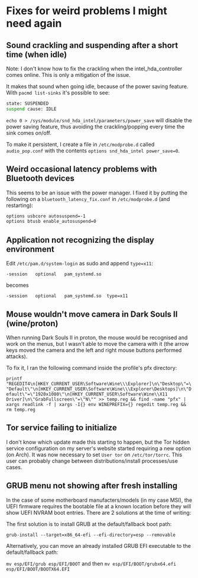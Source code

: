 # Fixes for weird problems I might need again

## Sound crackling and suspending after a short time (when idle)

Note: I don't know how to fix the crackling when the intel_hda_controller
comes online. This is only a mitigation of the issue.

It makes that sound when going idle, because of the power saving feature.
With `pacmd list-sinks` it's possible to see:

```bash
state: SUSPENDED
suspend cause: IDLE
```

`echo 0 > /sys/module/snd_hda_intel/parameters/power_save` will disable
the power saving feature, thus avoiding the crackling/popping every time
the sink comes on/off.

To make it persistent, I create a file in `/etc/modprobe.d` called `audio_pop.conf` with the contents `options snd_hda_intel power_save=0`.

## Weird occasional latency problems with Bluetooth devices

This seems to be an issue with the power manager. I fixed it by putting the following on a `bluetooth_latency_fix.conf` in `/etc/modprobe.d` (and restarting):

```bash
options usbcore autosuspend=-1
options btusb enable_autosuspend=0
```

## Application not recognizing the display environment

Edit `/etc/pam.d/system-login` as sudo and append `type=x11`:

`-session   optional   pam_systemd.so`

becomes

`-session   optional   pam_systemd.so  type=x11`


## Mouse wouldn't move camera in Dark Souls II (wine/proton)

When running Dark Souls II in proton, the mouse would be recognised and work
on the menus, but I wasn't able to move the camera with it (the arrow keys moved
the camera and the left and right mouse buttons performed attacks).

To fix it, I ran the following command inside the profile's pfx directory:

`
printf "REGEDIT4\n[HKEY_CURRENT_USER\Software\Wine\\\Explorer]\n\"Desktop\"=\"Default\"\n[HKEY_CURRENT_USER\Software\Wine\\\Explorer\Desktops]\n\"Default\"=\"1920x1080\"\n[HKEY_CURRENT_USER\Software\Wine\\X11 Driver]\n\"GrabFullscreen\"=\"N\"" >> temp.reg && find -name "pfx" | xargs readlink -f | xargs -I{} env WINEPREFIX={} regedit temp.reg && rm temp.reg
`

## Tor service failing to initialize

I don't know which update made this starting to happen, but the Tor hidden service
configuration on my server's website started requiring a new option (on Arch).
It was now necessary to set `User tor` on `/etc/tor/torrc`. This user can probably
change between distributions/install processes/use cases.

## GRUB menu not showing after fresh installing

In the case of some motherboard manufacters/models (in my case MSI), the UEFI firmware requires the bootable file at a known location before they will show UEFI NVRAM boot entries. There are 2 solutions at the time of writing:

The first solution is to install GRUB at the default/fallback boot path:

`grub-install --target=x86_64-efi --efi-directory=esp --removable`

Alternatively, you can move an already installed GRUB EFI executable to the default/fallback path:

`mv esp/EFI/grub esp/EFI/BOOT`
and then
`mv esp/EFI/BOOT/grubx64.efi esp/EFI/BOOT/BOOTX64.EFI`

